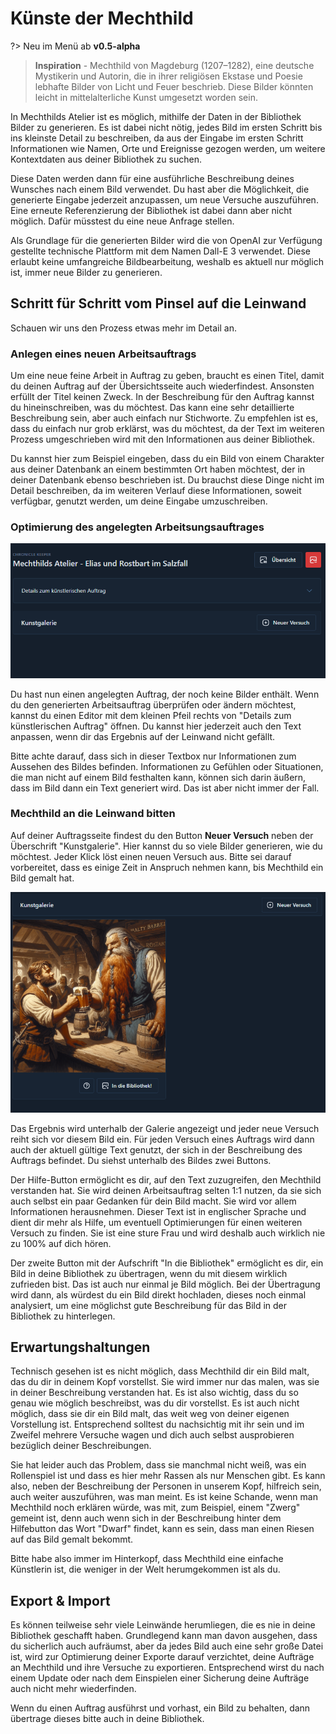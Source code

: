 # Künste der Mechthild

?> Neu im Menü ab **v0.5-alpha**

> **Inspiration** - Mechthild von Magdeburg (1207–1282), eine deutsche Mystikerin und Autorin, die in ihrer religiösen
> Ekstase und Poesie lebhafte Bilder von Licht und Feuer beschrieb. Diese Bilder könnten leicht in mittelalterliche
> Kunst umgesetzt worden sein.

In Mechthilds Atelier ist es möglich, mithilfe der Daten in der Bibliothek Bilder zu generieren. Es ist dabei nicht
nötig, jedes Bild im ersten Schritt bis ins kleinste Detail zu beschreiben, da aus der Eingabe im ersten Schritt
Informationen wie Namen, Orte und Ereignisse gezogen werden, um weitere Kontextdaten aus deiner Bibliothek zu suchen.

Diese Daten werden dann für eine ausführliche Beschreibung deines Wunsches nach einem Bild verwendet. Du hast aber die
Möglichkeit, die generierte Eingabe jederzeit anzupassen, um neue Versuche auszuführen. Eine erneute Referenzierung der
Bibliothek ist dabei dann aber nicht möglich. Dafür müsstest du eine neue Anfrage stellen.

Als Grundlage für die generierten Bilder wird die von OpenAI zur Verfügung gestellte technische Plattform mit dem Namen
Dall-E 3 verwendet. Diese erlaubt keine umfangreiche Bildbearbeitung, weshalb es aktuell nur möglich ist, immer neue
Bilder zu generieren.

## Schritt für Schritt vom Pinsel auf die Leinwand

Schauen wir uns den Prozess etwas mehr im Detail an.

### Anlegen eines neuen Arbeitsauftrags

Um eine neue feine Arbeit in Auftrag zu geben, braucht es einen Titel, damit du deinen Auftrag auf der Übersichtsseite
auch wiederfindest. Ansonsten erfüllt der Titel keinen Zweck. In der Beschreibung für den Auftrag kannst du
hineinschreiben, was du möchtest. Das kann eine sehr detaillierte Beschreibung sein, aber auch einfach nur Stichworte.
Zu empfehlen ist es, dass du einfach nur grob erklärst, was du möchtest, da der Text im weiteren Prozess
umgeschrieben wird mit den Informationen aus deiner Bibliothek.

Du kannst hier zum Beispiel eingeben, dass du ein Bild von einem Charakter aus deiner Datenbank an einem bestimmten
Ort haben möchtest, der in deiner Datenbank ebenso beschrieben ist. Du brauchst diese Dinge nicht im Detail beschreiben,
da im weiteren Verlauf diese Informationen, soweit verfügbar, genutzt werden, um deine Eingabe umzuschreiben.

### Optimierung des angelegten Arbeitsungsauftrages

![Initiale Übersicht eines Auftrages](_media/image_generator/initial_view.png)

Du hast nun einen angelegten Auftrag, der noch keine Bilder enthält. Wenn du den generierten Arbeitsauftrag überprüfen
oder ändern möchtest, kannst du einen Editor mit dem kleinen Pfeil rechts von "Details zum künstlerischen Auftrag"
öffnen. Du kannst hier jederzeit auch den Text anpassen, wenn dir das Ergebnis auf der Leinwand nicht gefällt.

Bitte achte darauf, dass sich in dieser Textbox nur Informationen zum Aussehen des Bildes befinden. Informationen zu
Gefühlen oder Situationen, die man nicht auf einem Bild festhalten kann, können sich darin äußern, dass im Bild dann ein
Text generiert wird. Das ist aber nicht immer der Fall.

### Mechthild an die Leinwand bitten

Auf deiner Auftragsseite findest du den Button **Neuer Versuch** neben der Überschrift "Kunstgalerie". Hier kannst du
so viele Bilder generieren, wie du möchtest. Jeder Klick löst einen neuen Versuch aus. Bitte sei darauf vorbereitet,
dass es einige Zeit in Anspruch nehmen kann, bis Mechthild ein Bild gemalt hat.

![Ergtebnis einer Generierung](_media/image_generator/generated_result.png)

Das Ergebnis wird unterhalb der Galerie angezeigt und jeder neue Versuch reiht sich vor diesem Bild ein. Für jeden
Versuch eines Auftrags wird dann auch der aktuell gültige Text genutzt, der sich in der Beschreibung des Auftrags
befindet. Du siehst unterhalb des Bildes zwei Buttons.

Der Hilfe-Button ermöglicht es dir, auf den Text zuzugreifen, den Mechthild verstanden hat. Sie wird deinen Arbeitsauftrag
selten 1:1 nutzen, da sie sich auch selbst ein paar Gedanken für dein Bild macht. Sie wird vor allem Informationen
herausnehmen. Dieser Text ist in englischer Sprache und dient dir mehr als Hilfe, um eventuell Optimierungen für einen
weiteren Versuch zu finden. Sie ist eine sture Frau und wird deshalb auch wirklich nie zu 100% auf dich hören.

Der zweite Button mit der Aufschrift "In die Bibliothek" ermöglicht es dir, ein Bild in deine Bibliothek zu übertragen,
wenn du mit diesem wirklich zufrieden bist. Das ist auch nur einmal je Bild möglich. Bei der Übertragung wird dann, als
würdest du ein Bild direkt hochladen, dieses noch einmal analysiert, um eine möglichst gute Beschreibung für das Bild
in der Bibliothek zu hinterlegen.

## Erwartungshaltungen

Technisch gesehen ist es nicht möglich, dass Mechthild dir ein Bild malt, das du dir in deinem Kopf vorstellst. Sie
wird immer nur das malen, was sie in deiner Beschreibung verstanden hat. Es ist also wichtig, dass du so genau wie
möglich beschreibst, was du dir vorstellst. Es ist auch nicht möglich, dass sie dir ein Bild malt, das weit weg von
deiner eigenen Vorstellung ist. Entsprechend solltest du nachsichtig mit ihr sein und im Zweifel mehrere Versuche wagen
und dich auch selbst ausprobieren bezüglich deiner Beschreibungen.

Sie hat leider auch das Problem, dass sie manchmal nicht weiß, was ein Rollenspiel ist und dass es hier mehr Rassen als nur
Menschen gibt. Es kann also, neben der Beschreibung der Personen in unserem Kopf, hilfreich sein, auch weiter auszuführen,
was man meint. Es ist keine Schande, wenn man Mechthild noch erklären würde, was mit, zum Beispiel, einem "Zwerg" gemeint
ist, denn auch wenn sich in der Beschreibung hinter dem Hilfebutton das Wort "Dwarf" findet, kann es sein, dass man einen
Riesen auf das Bild gemalt bekommt.

Bitte habe also immer im Hinterkopf, dass Mechthild eine einfache Künstlerin ist, die weniger in der Welt herumgekommen
ist als du.

## Export & Import

Es können teilweise sehr viele Leinwände herumliegen, die es nie in deine Bibliothek geschafft haben. Grundlegend kann
man davon ausgehen, dass du sicherlich auch aufräumst, aber da jedes Bild auch eine sehr große Datei ist, wird zur
Optimierung deiner Exporte darauf verzichtet, deine Aufträge an Mechthild und ihre Versuche zu exportieren. Entsprechend
wirst du nach einem Update oder nach dem Einspielen einer Sicherung deine Aufträge auch nicht mehr wiederfinden.

Wenn du einen Auftrag ausführst und vorhast, ein Bild zu behalten, dann übertrage dieses bitte auch in deine Bibliothek.
